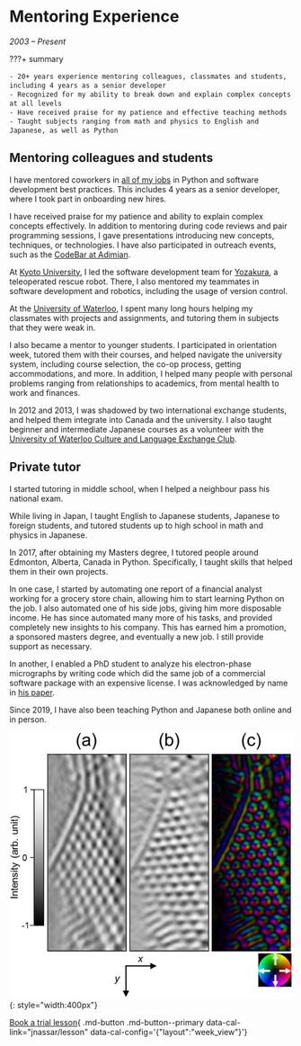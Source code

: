 # Mentoring Experience
_2003 &ndash; Present_

???+ summary

    - 20+ years experience mentoring colleagues, classmates and students, including 4 years as a senior developer
    - Recognized for my ability to break down and explain complex concepts at all levels
    - Have received praise for my patience and effective teaching methods
    - Taught subjects ranging from math and physics to English and Japanese, as well as Python

## Mentoring colleagues and students
I have mentored coworkers in [all of my jobs](index)
in Python and software development best practices.
This includes 4 years as a senior developer, where I took part in onboarding new hires.

I have received praise for my patience and ability to explain complex concepts effectively.
In addition to mentoring during code reviews and pair programming sessions, I gave presentations introducing new concepts, techniques, or technologies.
I have also participated in outreach events, such as the [CodeBar at Adimian](adimian).

At [Kyoto University](kyoto), I led the software development team for [Yozakura](yozakura), a teleoperated rescue robot.
There, I also mentored my teammates in software development and robotics, including the usage of version control.

At the [University of Waterloo](waterloo), I spent many long hours helping my classmates with projects and assignments,
and tutoring them in subjects that they were weak in.

I also became a mentor to younger students.
I participated in orientation week, tutored them with their courses,
and helped navigate the university system, including course selection, the co-op process, getting accommodations, and more.
In addition, I helped many people with personal problems ranging from relationships to academics, from mental health to work and finances.

In 2012 and 2013, I was shadowed by two international exchange students, and helped them integrate into Canada and the university.
I also taught beginner and intermediate Japanese courses as a volunteer with the [University of Waterloo Culture and Language Exchange Club](https://uwclec.webs.com/).


## Private tutor
I started tutoring in middle school, when I helped a neighbour pass his national exam.

While living in Japan, I taught English to Japanese students, Japanese to foreign students,
and tutored students up to high school in math and physics in Japanese.

In 2017, after obtaining my Masters degree, I tutored people around Edmonton, Alberta, Canada in Python.
Specifically, I taught skills that helped them in their own projects.

In one case, I started by automating one report of a financial analyst working for a grocery store chain, allowing him to start learning Python on the job.
I also automated one of his side jobs, giving him more disposable income.
He has since automated many more of his tasks, and provided completely new insights to his company.
This has earned him a promotion, a sponsored masters degree, and eventually a new job.
I still provide support as necessary.

In another, I enabled a PhD student to analyze his electron-phase micrographs by writing code which did the same job of a commercial software package with an expensive license.
I was acknowledged by name in [his paper](https://aip.scitation.org/doi/pdf/10.1063/1.5028398?class=pdf).

Since 2019, I have also been teaching Python and Japanese both online and in person.

![Analyzed image](/assets/images/micrograph_analyzed.jpg){: style="width:400px"}

[Book a trial lesson](#){ .md-button .md-button--primary data-cal-link="jnassar/lesson" data-cal-config='{"layout":"week_view"\}'}
